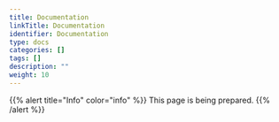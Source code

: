 ```yaml
---
title: Documentation
linkTitle: Documentation
identifier: Documentation
type: docs
categories: []
tags: []
description: ""
weight: 10
---
```


{{% alert title="Info" color="info" %}}
This page is being prepared.
{{% /alert %}}
